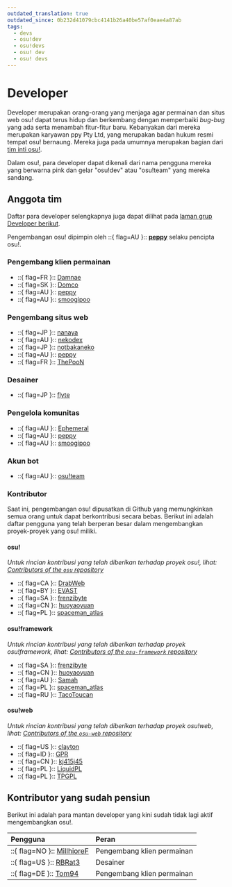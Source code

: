```yaml
---
outdated_translation: true
outdated_since: 0b232d41079cbc4141b26a40be57af0eae4a87ab
tags:
  - devs
  - osu!dev
  - osu!devs
  - osu! dev
  - osu! devs
---
```


# Developer

Developer merupakan orang-orang yang menjaga agar permainan dan situs web osu! dapat terus hidup dan berkembang dengan memperbaiki *bug-bug* yang ada serta menambah fitur-fitur baru. Kebanyakan dari mereka merupakan karyawan ppy Pty Ltd, yang merupakan badan hukum resmi tempat osu! bernaung. Mereka juga pada umumnya merupakan bagian dari [tim inti osu!](/wiki/People/osu!_team).

Dalam osu!, para developer dapat dikenali dari nama pengguna mereka yang berwarna pink dan gelar "osu!dev" atau "osu!team" yang mereka sandang.

## Anggota tim

Daftar para developer selengkapnya juga dapat dilihat pada [laman grup Developer berikut](https://osu.ppy.sh/groups/11).

Pengembangan osu! dipimpin oleh ::{ flag=AU }:: **[peppy](https://osu.ppy.sh/users/2)** selaku pencipta osu!.

### Pengembang klien permainan

- ::{ flag=FR }:: [Damnae](https://osu.ppy.sh/users/989377)
- ::{ flag=SK }:: [Domco](https://osu.ppy.sh/users/3562660)
- ::{ flag=AU }:: [peppy](https://osu.ppy.sh/users/2)
- ::{ flag=AU }:: [smoogipoo](https://osu.ppy.sh/users/1040328)

### Pengembang situs web

- ::{ flag=JP }:: [nanaya](https://osu.ppy.sh/users/2387883)
- ::{ flag=AU }:: [nekodex](https://osu.ppy.sh/users/102)
- ::{ flag=JP }:: [notbakaneko](https://osu.ppy.sh/users/10751776)
- ::{ flag=AU }:: [peppy](https://osu.ppy.sh/users/2)
- ::{ flag=FR }:: [ThePooN](https://osu.ppy.sh/users/718454)

### Desainer

- ::{ flag=JP }:: [flyte](https://osu.ppy.sh/users/3103765)

### Pengelola komunitas

- ::{ flag=AU }:: [Ephemeral](https://osu.ppy.sh/users/102335)
- ::{ flag=AU }:: [peppy](https://osu.ppy.sh/users/2)
- ::{ flag=AU }:: [smoogipoo](https://osu.ppy.sh/users/1040328)

### Akun bot

- ::{ flag=AU }:: [osu!team](https://osu.ppy.sh/users/4341397)

### Kontributor

Saat ini, pengembangan osu! dipusatkan di Github yang memungkinkan semua orang untuk dapat berkontribusi secara bebas. Berikut ini adalah daftar pengguna yang telah berperan besar dalam mengembangkan proyek-proyek yang osu! miliki.

#### osu!

*Untuk rincian kontribusi yang telah diberikan terhadap proyek osu!, lihat: [Contributors of the `osu` repository](https://github.com/ppy/osu/graphs/contributors)*

- ::{ flag=CA }:: [DrabWeb](https://osu.ppy.sh/users/6946022)
- ::{ flag=BY }:: [EVAST](https://osu.ppy.sh/users/8195163)
- ::{ flag=SA }:: [frenzibyte](https://osu.ppy.sh/users/14210502)
- ::{ flag=CN }:: [huoyaoyuan](https://osu.ppy.sh/users/2428732)
- ::{ flag=PL }:: [spaceman\_atlas](https://osu.ppy.sh/users/3035836)

#### osu!framework

*Untuk rincian kontribusi yang telah diberikan terhadap proyek osu!framework, lihat: [Contributors of the `osu-framework` repository](https://github.com/ppy/osu-framework/graphs/contributors)*

- ::{ flag=SA }:: [frenzibyte](https://osu.ppy.sh/users/14210502)
- ::{ flag=CN }:: [huoyaoyuan](https://osu.ppy.sh/users/2428732)
- ::{ flag=AU }:: [Samah](https://osu.ppy.sh/users/343490)
- ::{ flag=PL }:: [spaceman\_atlas](https://osu.ppy.sh/users/3035836)
- ::{ flag=RU }:: [TacoToucan](https://osu.ppy.sh/users/1326350)

#### osu!web

*Untuk rincian kontribusi yang telah diberikan terhadap proyek osu!web, lihat: [Contributors of the `osu-web` repository](https://github.com/ppy/osu-web/graphs/contributors)*

- ::{ flag=US }:: [clayton](https://osu.ppy.sh/users/3666350)
- ::{ flag=ID }:: [GPR](https://osu.ppy.sh/users/10721349)
- ::{ flag=CN }:: [kj415j45](https://osu.ppy.sh/users/9367540)
- ::{ flag=PL }:: [LiquidPL](https://osu.ppy.sh/users/5044384)
- ::{ flag=PL }:: [TPGPL](https://osu.ppy.sh/users/3944705)

## Kontributor yang sudah pensiun

Berikut ini adalah para mantan developer yang kini sudah tidak lagi aktif mengembangkan osu!.

| Pengguna | Peran |
| :-- | :-- |
| ::{ flag=NO }:: [MillhioreF](https://osu.ppy.sh/users/941094) | Pengembang klien permainan |
| ::{ flag=US }:: [RBRat3](https://osu.ppy.sh/users/307202) | Desainer |
| ::{ flag=DE }:: [Tom94](https://osu.ppy.sh/users/1857058) | Pengembang klien permainan |
